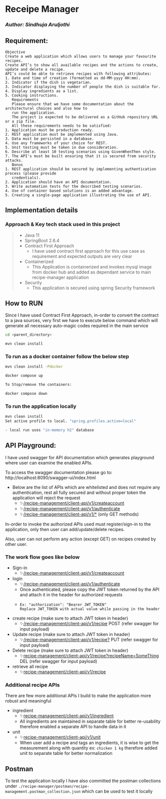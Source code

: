 # Receipe Manager

### _Author: Sindhuja Aruljothi_

## Requirement:
~~~
Objective
Create a web application which allows users to manage your favourite recipes.
Create API’s to show all available recipes and the actions to create, update and delete a recipe.
API’s could be able to retrieve recipes with following attributes:
1. Date and time of creation (formatted as dd‐MM‐yyyy HH:mm).
2. Indicator if the dish is vegetarian.
3. Indicator displaying the number of people the dish is suitable for.
4. Display ingredients as a list.
5. Cooking instructions.
   Requirements
   Please ensure that we have some documentation about the architectural choices and also how to
   run the application.
   The project is expected to be delivered as a GitHub repository URL or a zip file.
   All these requirements needs to be satisfied:
1. Application must be production ready.
2. REST application must be implemented using Java.
3. Data must be persisted in a database.
4. Use any frameworks of your choice for REST.
5. Unit testing must be taken in due consideration.
6. Describe at least 10 testing scenarios using GivenWhenThen style.
7. The API's must be built ensuring that it is secured from security attacks.
   Bonus
1. REST application should be secured by implementing authentication process (please provide
   credentials).
2. Application should have an API documentation.
3. Write automation tests for the described testing scenarios.
4. Use of container based solutions is an added advantage.
5. Creating a single-page application illustrating the use of API.
~~~

## Implementation details

### Approach & Key tech stack used in this project

> * Java 11
> * SpringBoot 2.6.4
> * Contract First Approach
>    * I have used contract first approach for this use case as requirement and expected outputs are very clear
> * Containerized
>    * This Application is containerized and invokes mysql image from docker hub and added as dependant service to main recipe-manager application  
> * Security
>    * This application is secured using spring Security framework

## How to RUN

Since I have used Contract First Approach, in-order to convert the contract to a java sources, very first we have to execute below command which will generate all necessary auto-magic codes required in the main service

```sh
cd <parent_directory>

mvn clean install
```


### To run as a docker container follow the below step
```sh
mvn clean install -Pdocker

docker compose up

To Stop/remove the containers: 

docker compose down
```

### To run the application locally
```sh
mvn clean install
Set active profile to local. "spring.profiles.active=local"

- local run uses "in-memory h2" database 
```

## API Playground:

I have used swagger for API documentation which generates playground where user can examine the enabled APIs. 

To access the swagger documentation please go to: http://localhost:8090/swagger-ui/index.html

* Below are the list of APIs which are whitelisted and does not require any authentication, rest all fully secured and without proper token the application will reject the request
  * ✨[/recipe-management/client-api/v1/createaccount](http://localhost:8090/recipe-management/client-api/v1/createaccount) 
  * ✨[/recipe-management/client-api/v1/authenticate](http://localhost:8090/recipe-management/client-api/v1/authenticate) 
  * ✨[/recipe-management/client-api/v1/*](http://localhost:8090/recipe-management/client-api/v1/*)  (only GET methods)

In-order to invoke the authorized APIs used must register/sign-in to the application, only then user can add/update/delete recipes. 

Also, user can not perform any action (except GET) on recipes created by other user.

### The work flow goes like below
* Sign-in
  * ✨[/recipe-management/client-api/v1/createaccount](http://localhost:8090/recipe-management/client-api/v1/createaccount) 
* login
  * ✨[/recipe-management/client-api/v1/authenticate](http://localhost:8090/recipe-management/client-api/v1/authenticate) 
  * Once authenticated, please copy the JWT token returned by the API and attach it in the header for authorized requests
  * ```
    Ex: "authorization": "Bearer JWT_TOKEN"
    Replace JWT_TOKEN with actual value while passing in the header
    ```
* create recipe (make sure to attach JWT token in header)
  * ✨[/recipe-management/client-api/v1/recipe](http://localhost:8090/recipe-management/client-api/v1/recipe)  POST (refer swagger for input payload)
* Update recipe (make sure to attach JWT token in header)
  * ✨[/recipe-management/client-api/v1/recipe?](http://localhost:8090/recipe-management/client-api/v1/recipe?)  PUT (refer swagger for input payload)
* Delete recipe (make sure to attach JWT token in header)
  * ✨[recipe-management/client-api/v1/recipe?recipeName=SomeThing](http://localhost:8090/recipe-management/client-api/v1/recipe?recipeName=SomeThing) DEL (refer swagger for input payload) 
* retrieve all recipe
  * ✨[recipe-management/client-api/v1/recipe](http://localhost:8090/recipe-management/client-api/v1/recipe)

### Additional recipe APIs

There are few more additional APIs I build to make the application more robust and meaningful
* ingredient
  * ✨[recipe-management/client-api/v1/ingredient](http://localhost:8090/recipe-management/client-api/v1/ingredient)
  * All ingredients are maintained in separate table for better re-usability therefore enabled a separate API to handle data in it
* unit
  * ✨[recipe-management/client-api/v1/unit](http://localhost:8090/recipe-management/client-api/v1/unit)
  * When user add a recipe and tags an ingredients, it is wise to get the measurement along with quantity ex: `chicken 1 kg` therefore added unit to separate table for better normalization


## Postman
To test the application locally I have also committed the postman collections under `./recipe-manager/postman/recipe-management.postman_collection.json` which can be used to test it locally



